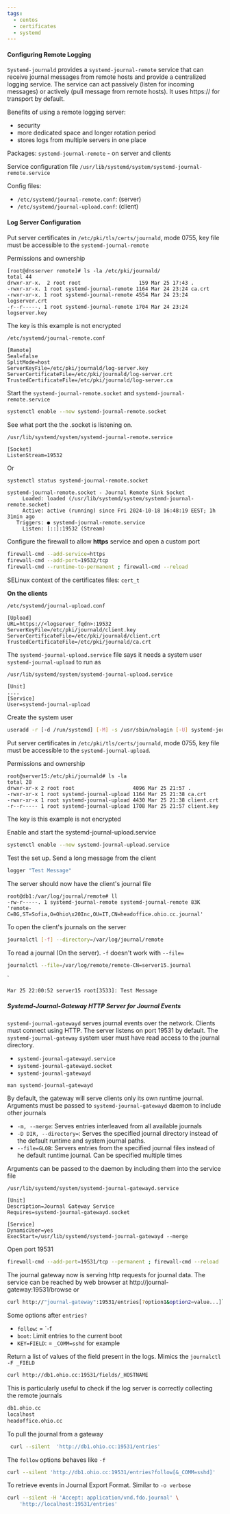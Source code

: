 ```yaml
---
tags:
  - centos
  - certificates
  - systemd
---
```

#### Configuring Remote Logging

`Systemd-journald` provides a `systemd-journal-remote` service that can receive journal messages from remote hosts and provide a centralized logging service. The service can act passively (listen for incoming messages) or actively (pull message from remote hosts). It uses https:// for transport by default.

Benefits of using a remote logging server:

* security
* more dedicated space and longer rotation period
* stores logs from multiple servers in one place

Packages:
`systemd-journal-remote` - on server and clients

Service configuration file
`/usr/lib/systemd/system/systemd-journal-remote.service`

Config files: 
- `/etc/systemd/journal-remote.conf`: (server)
- `/etc/systemd/journal-upload.conf`: (client)

#### Log Server Configuration

Put server certificates in `/etc/pki/tls/certs/journald`, mode 0755, key file must be accessible to the `systemd-journal-remote`

Permissions and ownership

```
[root@dnsserver remote]# ls -la /etc/pki/journald/
total 44
drwxr-xr-x.  2 root root                   159 Mar 25 17:43 .
-rwxr-xr-x. 1 root systemd-journal-remote 1164 Mar 24 23:24 ca.crt
-rwxr-xr-x. 1 root systemd-journal-remote 4554 Mar 24 23:24 logserver.crt
-r--r-----. 1 root systemd-journal-remote 1704 Mar 24 23:24 logserver.key
```

The key is this example is not encrypted

`/etc/systemd/journal-remote.conf`
```
[Remote]
Seal=false
SplitMode=host
ServerKeyFile=/etc/pki/journald/log-server.key
ServerCertificateFile=/etc/pki/journald/log-server.crt
TrustedCertificateFile=/etc/pki/journald/log-server.ca
```

Start the `systemd-journal-remote.socket` and `systemd-journal-remote.service`

``` bash
systemctl enable --now systemd-journal-remote.socket
```

See what port the the .socket is listening on.

`/usr/lib/systemd/system/systemd-journal-remote.service`
```
[Socket]
ListenStream=19532
```

Or 

``` bash
systemctl status systemd-journal-remote.socket
```

```
systemd-journal-remote.socket - Journal Remote Sink Socket
     Loaded: loaded (/usr/lib/systemd/system/systemd-journal-remote.socket)
     Active: active (running) since Fri 2024-10-18 16:48:19 EEST; 1h 31min ago
   Triggers: ● systemd-journal-remote.service
     Listen: [::]:19532 (Stream)
```

Configure the firewall to allow **https** service and open a custom port

``` bash
firewall-cmd --add-service=https
firewall-cmd --add-port=19532/tcp
firewall-cmd --runtime-to-permanent ; firewall-cmd --reload
```

SELinux context of the certificates files: `cert_t`

**On the clients**

`/etc/systemd/journal-upload.conf`
```
[Upload]
URL=https://<logserver_fqdn>:19532
ServerKeyFile=/etc/pki/journald/client.key
ServerCertificateFile=/etc/pki/journald/client.crt
TrustedCertificateFile=/etc/pki/journald/ca.crt
```

The `systemd-journal-upload.service` file says it needs a system user `systemd-journal-upload` to run as

`/usr/lib/systemd/system/systemd-journal-upload.service`
```
[Unit]
....
[Service]
User=systemd-journal-upload
```

Create the system user

```bash
useradd -r [-d /run/systemd] [-M] -s /usr/sbin/nologin [-U] systemd-journal-upload
```

Put server certificates in `/etc/pki/tls/certs/journald`, mode 0755, key file must be accessible to the `systemd-journal-upload`.

Permissions and ownership

```
root@server15:/etc/pki/journald# ls -la
total 28
drwxr-xr-x 2 root root                   4096 Mar 25 21:57 .
-rwxr-xr-x 1 root systemd-journal-upload 1164 Mar 25 21:38 ca.crt
-rwxr-xr-x 1 root systemd-journal-upload 4430 Mar 25 21:38 client.crt
-r--r----- 1 root systemd-journal-upload 1708 Mar 25 21:57 client.key
```

The key is this example is not encrypted

Enable and start the systemd-journal-upload.service

``` bash
systemctl enable --now systemd-journal-upload.service
```

Test the set up. Send a long message from the client

``` bash
logger "Test Message"
```

The server should now have the client's journal file

```
root@db1:/var/log/journal/remote# ll
-rw-r-----. 1 systemd-journal-remote systemd-journal-remote 83K 'remote-C=BG,ST=Sofia,O=Ohio\x20Inc,OU=IT,CN=headoffice.ohio.cc.journal'
```

To open the client's journals on the server

``` bash
journalctl [-f] --directory=/var/log/journal/remote
```

To read a journal (On the server). `-f` doesn't work with `--file=`

``` bash
journalctl --file=/var/log/remote/remote-CN=server15.journal
```
`
```
Mar 25 22:00:52 server15 root[3533]: Test Message
```

##### Systemd-Journal-Gateway HTTP Server for Journal Events

`systemd-journal-gatewayd` serves journal events over the network. Clients must connect using HTTP. The server listens on port 19531 by default. The `systemd-journal-gateway` system user must have read access to the journal directory.

- `systemd-journal-gatewayd.service`
- `systemd-journal-gatewayd.socket`
- `systemd-journal-gatewayd`

`man systemd-journal-gatewayd`

By default, the gateway will serve clients only its own runtime journal. Arguments must be passed to `systemd-journal-gatewayd` daemon to include other journals
- `-m, --merge`: Serves entries interleaved from all available journals
- `-D DIR, --directory=`: Serves the specified journal directory instead of the default runtime and system journal paths.
- `--file=GLOB`: Servers entries from the specified journal files instead of he default runtime journal. Can be specified multiple times

Arguments can be passed to the daemon by including them into the service file

`/usr/lib/systemd/system/systemd-journal-gatewayd.service`
```
[Unit]
Description=Journal Gateway Service
Requires=systemd-journal-gatewayd.socket

[Service]
DynamicUser=yes
ExecStart=/usr/lib/systemd/systemd-journal-gatewayd --merge
```

Open port 19531

``` bash
firewall-cmd --add-port=19531/tcp --permanent ; firewall-cmd --reload
```

The journal gateway now is serving http requests for journal data. The service can be reached by web browser at http://journal-gateway:19531/browse or

```bash
curl http://"journal-gateway":19531/entries[?option1&option2=value...]`
```

Some options after `entries?`
- `follow`: = `-f
- `boot`: Limit entries to the current boot
- `KEY=FIELD`: = `_COMM=sshd` for example

Return a list of values of the field present in the logs. Mimics the `journalctl -F _FIELD` 

``` bash
curl http://db1.ohio.cc:19531/fields/_HOSTNAME
```

This is particularly useful to check if the log server is correctly collecting the remote journals

```bash
db1.ohio.cc
localhost
headoffice.ohio.cc
```

To pull the journal from a gateway

``` bash
 curl --silent  'http://db1.ohio.cc:19531/entries'
```

The `follow` options behaves like `-f`

``` bash
curl --silent 'http://db1.ohio.cc:19531/entries?follow[&_COMM=sshd]'
```

To retrieve events in Journal Export Format. Similar to `-o verbose`

```bash
curl --silent -H 'Accept: application/vnd.fdo.journal' \
	'http://localhost:19531/entries'
```
